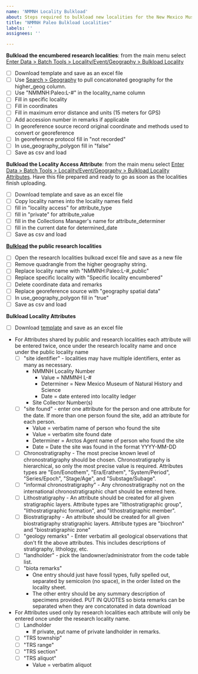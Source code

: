 ```yaml
---
name: 'NMMNH Locality Bulkload'
about: Steps required to bulkload new localities for the New Mexico Museum of Natural History and Science Paleontology Collection. Best used for a sequential group of localities with similar data.
title: "NMMNH Paleo Bulkload Localities"
labels: ''
assignees: ''

---
```


**Bulkload the encumbered research localities**: from the main menu select [Enter Data > Batch Tools > Locality/Event/Geography > Bulkload Locality](https://arctos.database.museum/tools/bulkloadLocality.cfm)
   - [ ] Download template and save as an excel file
   - [ ] Use [Search > Geography](https://arctos.database.museum/place.cfm?sch=geog) to pull concatonated geography for the higher_geog column.
   - [ ] Use "NMMNH:Paleo:L-#" in the locality_name column
   - [ ] Fill in specific locality
   - [ ] Fill in coordinates
   - [ ] Fill in maximum error distance and units (15 meters for GPS)
   - [ ] Add accession number in remarks if applicable
   - [ ] In georeference source record original coordinate and methods used to convert or georeference
   - [ ] In georeference protocol fill in "not recorded"
   - [ ] In use_geography_polygon fill in "false"
   - [ ] Save as csv and load

**Bulkload the Locality Access Attribute**: from the main menu select [Enter Data > Batch Tools > Locality/Event/Geography > Bulkload Locality Attributes](https://arctos.database.museum/tools/bulkloadLocalityAttributes.cfm). Have this file prepared and ready to go as soon as the localities finish uploading.
   - [ ] Download template and save as an excel file
   - [ ] Copy locality names into the locality names field
   - [ ] fill in "locality access" for attribute_type
   - [ ] fill in "private" for attribute_value
   - [ ] fill in the Collections Manager's name for attribute_determiner
   - [ ] fill in the current date for determined_date
   - [ ] Save as csv and load

**[Bulkload](https://arctos.database.museum/tools/bulkloadLocality.cfm?action=ld) the public research localities**
   - [ ] Open the research localities bulkoad excel file and save as a new file
   - [ ] Remove quadrangle from the higher geography string.
   - [ ] Replace locality name with "NMMNH:Paleo:L-#_public"
   - [ ] Replace specific locality with "Specific locality encumbered"
   - [ ] Delete coordinate data and remarks
   - [ ] Replace georeference source with "geography spatial data"
   - [ ] In use_geography_polygon fill in "true"
   - [ ] Save as csv and load

**Bulkload Locality Attributes**
   - [ ] Download [template](https://arctos.database.museum/tools/bulkloadLocalityAttributes.cfm?action=ld) and save as an excel file
   - For Attributes shared by public and research localities each attribute will be entered twice, once under the research locality name and once under the public locality name
     - [ ] "site identifier" - localities may have multiple identifiers, enter as many as necessary.
        - NMMNH Locality Number
          - Value = NMMNH L-#
          - Determiner = New Mexico Museum of Natural History and Science
          - Date = date entered into locality ledger
        - Site Collector Number(s)
     - [ ] "site found" - enter one attribute for the person and one attribute for the date. If more than one person found the site, add an attribute for each person. 
        - Value = verbatim name of person who found the site
        - Value = verbatim site found date
        - Determiner = Arctos Agent name of person who found the site
        - Date = Date the site was found in the format YYYY-MM-DD 
     - [ ] Chronostratigraphy - The most precise known level of chronostratigraphy should be chosen. Chronostratigraphy is hierarchical, so only the most precise value is required. Attributes types are "Eon/Eonothem", "Era/Erathem", "System/Period", "Series/Epoch", "Stage/Age", and "Substage/Subage".
     - [ ] "informal chronostratigraphy" - Any chronostratigraphy not on the international chronostratigraphic chart should be entered here. 
     - [ ] Lithostratigraphy - An attribute should be created for all given stratigraphic layers. Attribute types are "lithostratigraphic group", "lithostratigraphic formation", and "lithostratigraphic member".
     - [ ] Biostratigraphy - An attribute should be created for all given biostratigraphy stratigraphic layers. Attribute types are "biochron" and "biostratigraphic zone"
     - [ ] "geology remarks" - Enter verbatim all geological observations that don't fit the above attributes. This includes descriptions of stratigraphy, lithology, etc.
     - [ ] "landholder" - pick the landowner/administrator from the code table list.
     - [ ] "biota remarks"
       - One entry should just have fossil types, fully spelled out, separated by semicolon (no space), in the order listed on the locality sheet.
       - The other entry should be any summary description of specimens provided. PUT IN QUOTES so biota remarks can be separated when they are concatonated in data download
   - For Attributes used only by research localities each attribute will only be entered once under the research locality name.
     - [ ] Landholder
       - If private, put name of private landholder in remarks.
     - [ ] "TRS township"
     - [ ] "TRS range"
     - [ ] "TRS section"
     - [ ] "TRS aliquot"
       - Value = verbatim aliquot
